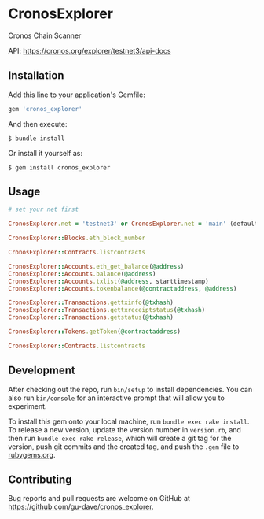 # CronosExplorer

Cronos Chain Scanner

API: https://cronos.org/explorer/testnet3/api-docs

## Installation

Add this line to your application's Gemfile:

```ruby
gem 'cronos_explorer'
```

And then execute:

    $ bundle install

Or install it yourself as:

    $ gem install cronos_explorer

## Usage

```ruby
# set your net first

CronosExplorer.net = 'testnet3' or CronosExplorer.net = 'main' (default)
```

```ruby
CronosExplorer::Blocks.eth_block_number

CronosExplorer::Contracts.listcontracts

CronosExplorer::Accounts.eth_get_balance(@address)
CronosExplorer::Accounts.balance(@address)
CronosExplorer::Accounts.txlist(@address, starttimestamp)
CronosExplorer::Accounts.tokenbalance(@contractaddress, @address)

CronosExplorer::Transactions.gettxinfo(@txhash)
CronosExplorer::Transactions.gettxreceiptstatus(@txhash)
CronosExplorer::Transactions.getstatus(@txhash)

CronosExplorer::Tokens.getToken(@contractaddress)

CronosExplorer::Contracts.listcontracts
```

## Development

After checking out the repo, run `bin/setup` to install dependencies. You can also run `bin/console` for an interactive prompt that will allow you to experiment.

To install this gem onto your local machine, run `bundle exec rake install`. To release a new version, update the version number in `version.rb`, and then run `bundle exec rake release`, which will create a git tag for the version, push git commits and the created tag, and push the `.gem` file to [rubygems.org](https://rubygems.org).

## Contributing

Bug reports and pull requests are welcome on GitHub at https://github.com/gu-dave/cronos_explorer.
